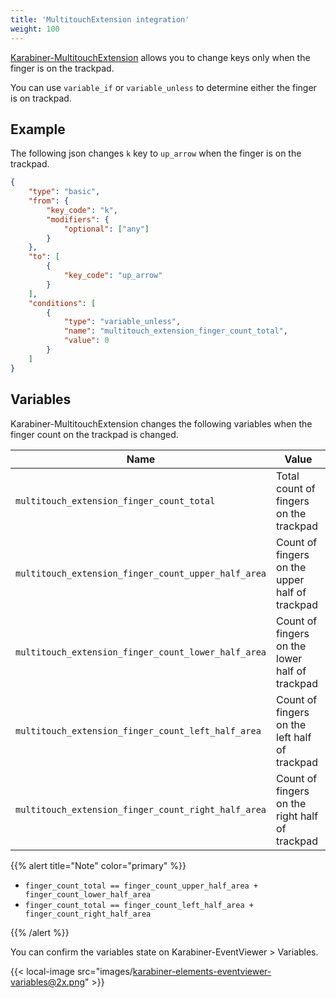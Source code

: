 ```yaml
---
title: 'MultitouchExtension integration'
weight: 100
---
```


[Karabiner-MultitouchExtension](../../../manual/misc/multitouch-extension/) allows you to change keys only when the finger is on the trackpad.

You can use `variable_if` or `variable_unless` to determine either the finger is on trackpad.

## Example

The following json changes `k` key to `up_arrow` when the finger is on the trackpad.

```json
{
    "type": "basic",
    "from": {
        "key_code": "k",
        "modifiers": {
            "optional": ["any"]
        }
    },
    "to": [
        {
            "key_code": "up_arrow"
        }
    ],
    "conditions": [
        {
            "type": "variable_unless",
            "name": "multitouch_extension_finger_count_total",
            "value": 0
        }
    ]
}
```

## Variables

Karabiner-MultitouchExtension changes the following variables when the finger count on the trackpad is changed.

| Name                                                | Value                                          |
| --------------------------------------------------- | ---------------------------------------------- |
| `multitouch_extension_finger_count_total`           | Total count of fingers on the trackpad         |
| `multitouch_extension_finger_count_upper_half_area` | Count of fingers on the upper half of trackpad |
| `multitouch_extension_finger_count_lower_half_area` | Count of fingers on the lower half of trackpad |
| `multitouch_extension_finger_count_left_half_area`  | Count of fingers on the left half of trackpad  |
| `multitouch_extension_finger_count_right_half_area` | Count of fingers on the right half of trackpad |

{{% alert title="Note" color="primary" %}}

-   `finger_count_total == finger_count_upper_half_area + finger_count_lower_half_area`
-   `finger_count_total == finger_count_left_half_area + finger_count_right_half_area`

{{% /alert %}}

You can confirm the variables state on Karabiner-EventViewer > Variables.

{{< local-image src="images/karabiner-elements-eventviewer-variables@2x.png" >}}
